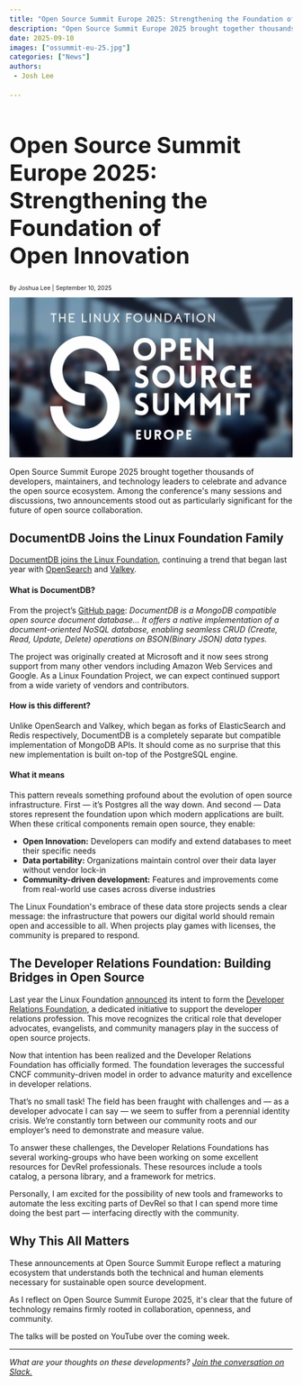 ```yaml
---
title: "Open Source Summit Europe 2025: Strengthening the Foundation of Open Innovation"
description: "Open Source Summit Europe 2025 brought together thousands of developers, maintainers, and technology leaders to celebrate and advance the open source ecosystem. Among the conference's many sessions and discussions, two announcements stood out as particularly significant for the future of open source collaboration."
date: 2025-09-10
images: ["ossummit-eu-25.jpg"]
categories: ["News"]
authors:
 - Josh Lee

---
```

<div class="py-3">
  <div class="row">
  <div class="col-12 pb-3 pe-lg-5">
    <h1 style="font-size:2.5rem;">Open Source Summit Europe 2025: Strengthening the Foundation of Open Innovation</h1>
    <p style="font-size:0.75em; margin-top: 5px;">By Joshua Lee | September 10, 2025</p>
    <div class="ratio ratio-16x9 py-3" style="max-width:890px;">
     <img src="ossummit-eu-25.jpg" alt="Open Source Summit Europe 2025" />
    </div>
  </div>
</div>
</div>

Open Source Summit Europe 2025 brought together thousands of developers, maintainers, and technology leaders to celebrate and advance the open source ecosystem. Among the conference's many sessions and discussions, two announcements stood out as particularly significant for the future of open source collaboration.

## DocumentDB Joins the Linux Foundation Family
[DocumentDB joins the Linux Foundation](https://www.linuxfoundation.org/press/linux-foundation-welcomes-documentdb-to-advance-open-developer-first-nosql-innovation), continuing a trend that began last year with [OpenSearch](https://www.linuxfoundation.org/press/linux-foundation-announces-opensearch-software-foundation-to-foster-open-collaboration-in-search-and-analytics) and [Valkey](https://www.linuxfoundation.org/press/linux-foundation-launches-open-source-valkey-community).

#### What is DocumentDB?
From the project’s [GitHub page](https://github.com/documentdb/documentdb): _DocumentDB is a MongoDB compatible open source document database… It offers a native implementation of a document-oriented NoSQL database, enabling seamless CRUD (Create, Read, Update, Delete) operations on BSON(Binary JSON) data types._

The project was originally created at Microsoft and it now sees strong support from many other vendors including Amazon Web Services and Google. As a Linux Foundation Project, we can expect continued support from a wide variety of vendors and contributors.

#### How is this different?
Unlike OpenSearch and Valkey, which began as forks of ElasticSearch and Redis respectively, DocumentDB is a completely separate but compatible implementation of MongoDB APIs. It should come as no surprise that this new implementation is built on-top of the PostgreSQL engine.

#### What it means
This pattern reveals something profound about the evolution of open source infrastructure. First —  it’s Postgres all the way down. And second — Data stores represent the foundation upon which modern applications are built. When these critical components remain open source, they enable:
* **Open Innovation:** Developers can modify and extend databases to meet their specific needs
* **Data portability:** Organizations maintain control over their data layer without vendor lock-in
* **Community-driven development:** Features and improvements come from real-world use cases across diverse industries

The Linux Foundation's embrace of these data store projects sends a clear message: the infrastructure that powers our digital world should remain open and accessible to all. When projects play games with licenses, the community is prepared to respond.

## The Developer Relations Foundation: Building Bridges in Open Source
Last year the Linux Foundation [announced](https://www.linuxfoundation.org/press/linux-foundation-announces-intent-to-form-developer-relations-foundation) its intent to form the [Developer Relations Foundation](https://dev-rel.org/), a dedicated initiative to support the developer relations profession. This move recognizes the critical role that developer advocates, evangelists, and community managers play in the success of open source projects.

Now that intention has been realized and the Developer Relations Foundation has officially formed. The foundation leverages the successful CNCF community-driven model in order to advance maturity and excellence in developer relations.

That’s no small task! The field has been fraught with challenges and — as a developer advocate I can say — we seem to suffer from a perennial identity crisis. We’re constantly torn between our community roots and our employer’s need to demonstrate and measure value.

To answer these challenges, the Developer Relations Foundations has several working-groups who have been working on some excellent resources for DevRel professionals. These resources include a tools catalog, a persona library, and a framework for metrics.

Personally, I am excited for the possibility of new tools and frameworks to automate the less exciting parts of DevRel so that I can spend more time doing the best part — interfacing directly with the community.

## Why This All Matters
These announcements at Open Source Summit Europe reflect a maturing ecosystem that understands both the technical and human elements necessary for sustainable open source development. 

As I reflect on Open Source Summit Europe 2025, it's clear that the future of technology remains firmly rooted in collaboration, openness, and community.

The talks will be posted on YouTube over the coming week.
***

*What are your thoughts on these developments? [Join the conversation on Slack.](https://join.slack.com/t/osacommunityworkspace/shared_invite/zt-2j5oq8pa9-3z2STvxxRsrzhYkPOMwX4A)*
